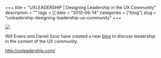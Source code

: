 +++
title = "UXLEADERSHIP | Designing Leadership in the UX Community"
description = ""
tags = []
date = "2010-06-14"
categories = ["blog"]
slug = "uxleadership-designing-leadership-ux-community"
+++



  <div class="notebook-screenshot"><a href="http://uxleadership.com/"><img src="/media/bluga/wt4c167f1d181e3_large.jpg"/></a></div><p>Will Evans and Daniel Szuc have created a new <a href="http://uxleadership.com/">blog</a> to discuss leadership in the context of the UX community.</p>

    
  <a href="http://uxleadership.com/">http://uxleadership.com/</a>
